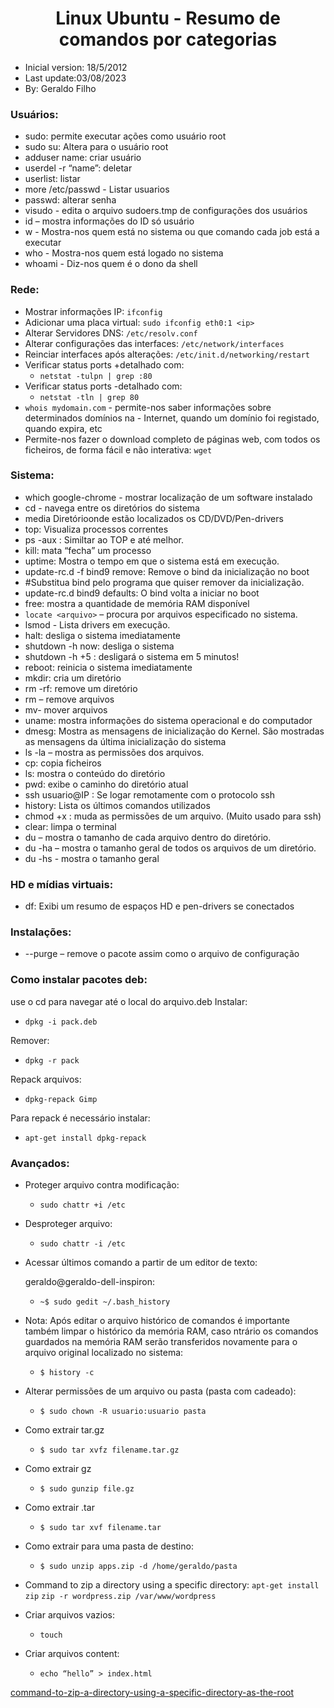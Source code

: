 <h1 align="center">Linux Ubuntu - Resumo de comandos por categorias</h1>

- Inicial version: 18/5/2012
- Last update:03/08/2023
- By: Geraldo Filho

### Usuários:

- sudo: permite executar ações como usuário root
- sudo su: Altera para o usuário root
- adduser name: criar usuário
- userdel -r “name”: deletar
- userlist: listar
- more /etc/passwd - Listar usuarios
- passwd: alterar senha
- visudo - edita o arquivo sudoers.tmp de configurações dos usuários
- id <user> – mostra informações do ID só usuário
- w - Mostra-nos quem está no sistema ou que comando cada job está a executar
- who - Mostra-nos quem está logado no sistema
- whoami - Diz-nos quem é o dono da shell

### Rede:

- Mostrar informações IP: `ifconfig`
- Adicionar uma placa virtual: `sudo ifconfig eth0:1 <ip>`
- Alterar Servidores DNS: `/etc/resolv.conf`
- Alterar configurações das interfaces: `/etc/network/interfaces`
- Reinciar interfaces após alterações: `/etc/init.d/networking/restart`
- Verificar status ports +detalhado com:
  - `netstat -tulpn | grep :80`
- Verificar status ports -detalhado com:
  - `netstat -tln | grep 80`
- `whois mydomain.com` - permite-nos saber informações sobre determinados domínios na - Internet, quando um domínio foi registado, quando expira, etc
- Permite-nos fazer o download completo de páginas web, com todos os ficheiros, de forma fácil e não interativa: `wget`

### Sistema:

- which google-chrome - mostrar localização de um software instalado
- cd - navega entre os diretórios do sistema
- media Diretórioonde estão localizados os CD/DVD/Pen-drivers
- top: Visualiza processos correntes
- ps -aux : Similtar ao TOP e até melhor.
- kill: mata “fecha” um processo
- uptime: Mostra o tempo em que o sistema está em execução.
- update-rc.d -f bind9 remove: Remove o bind da inicialização no boot
- #Substitua bind pelo programa que quiser remover da inicialização.
- update-rc.d bind9 defaults: O bind volta a iniciar no boot
- free: mostra a quantidade de memória RAM disponível
- `locate <arquivo>` – procura por arquivos especificado no sistema.
- lsmod - Lista drivers em execução.
- halt: desliga o sistema imediatamente
- shutdown -h now: desliga o sistema
- shutdown -h +5 : desligará o sistema em 5 minutos!
- reboot: reinicia o sistema imediatamente
- mkdir: cria um diretório
- rm -rf: remove um diretório
- rm – remove arquivos
- mv- mover arquivos
- uname: mostra informações do sistema operacional e do computador
- dmesg: Mostra as mensagens de inicialização do Kernel. São mostradas as mensagens da última inicialização do sistema
- ls -la – mostra as permissões dos arquivos.
- cp: copia ficheiros
- ls: mostra o conteúdo do diretório
- pwd: exibe o caminho do diretório atual
- ssh usuario@IP : Se logar remotamente com o protocolo ssh
- history: Lista os últimos comandos utilizados
- chmod +x : muda as permissões de um arquivo. (Muito usado para ssh)
- clear: limpa o terminal
- du – mostra o tamanho de cada arquivo dentro do diretório.
- du -ha – mostra o tamanho geral de todos os arquivos de um diretório.
- du -hs - mostra o tamanho geral


### HD e mídias virtuais:

- df: Exibi um resumo de espaços HD e pen-drivers se conectados

### Instalações:

- --purge – remove o pacote assim como o arquivo de configuração

### Como instalar pacotes deb:

use o cd para navegar até o local do arquivo.deb
Instalar:

- `dpkg -i pack.deb`

Remover:

  - `dpkg -r pack`

Repack arquivos:

  - `dpkg-repack Gimp`

Para repack é necessário instalar:

  - `apt-get install dpkg-repack`


### Avançados:

- Proteger arquivo contra modificação:

  - `sudo chattr +i /etc`

- Desproteger arquivo:

  - `sudo chattr -i /etc`

- Acessar últimos comando a partir de um editor de texto:

  geraldo@geraldo-dell-inspiron:
  - `~$ sudo gedit ~/.bash_history`

- Nota: Após editar o arquivo histórico de comandos é importante também limpar o histórico da memória RAM, caso
  ntrário os comandos guardados na memória RAM serão transferidos novamente para o arquivo original localizado no sistema:
  - `$ history -c`

- Alterar permissões de um arquivo ou pasta (pasta com cadeado):

  - `$ sudo chown -R usuario:usuario pasta`

- Como extrair tar.gz
  - `$ sudo tar xvfz filename.tar.gz`

- Como extrair gz

  - `$ sudo gunzip file.gz`

- Como extrair .tar

  - `$ sudo tar xvf filename.tar`

- Como extrair para uma pasta de destino:

  - `$ sudo unzip apps.zip -d /home/geraldo/pasta`

- Command to zip a directory using a specific directory:
  `apt-get install zip`
  `zip -r wordpress.zip /var/www/wordpress`

- Criar arquivos vazios:
  - `touch`

- Criar arquivos content:
  - `echo “hello” > index.html`

[command-to-zip-a-directory-using-a-specific-directory-as-the-root](http://stackoverflow.com/questions/2473115/command-to-zip-a-directory-using-a-specific-directory-as-the-root)

